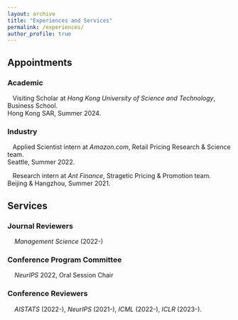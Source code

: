 ```yaml
---
layout: archive
title: "Experiences and Services"
permalink: /experiences/
author_profile: true
---
```


## Appointments
### Academic



&nbsp;&nbsp; Visiting Scholar at *Hong Kong University of Science and Technology*, Business School. <br>
Hong Kong SAR, Summer 2024. <br>
### Industry

&nbsp;&nbsp;  Applied Scientist intern at *Amazon.com*, Retail Pricing Research & Science team. <br>
Seattle, Summer 2022. <br>

&nbsp;&nbsp; Research intern at *Ant Finance*, Stragetic Pricing & Promotion team. <br>
Beijing & Hangzhou, Summer 2021.

<!--
&nbsp;&nbsp;Develop next-gen algorithmic prototypes for Amazon retail pricing systems to escalate long-term revenue. Apply signal processing methods to simulate real-world demands for algorithm testing.
-->

<!-- ### &nbsp;&nbsp;  2021.07 -- 2021.10 &nbsp;&nbsp;&nbsp;&nbsp; Research intern at *AntGroup* (*Alibaba*) <br>
&nbsp;&nbsp;Develop coupon-distributing algorithms for attractions/promotions to new/sleeping/lost customers.
-->
## Services

### Journal Reviewers

&nbsp; &nbsp; *Management Science* (2022-)

### Conference Program Committee

&nbsp; &nbsp; *NeurIPS* 2022, Oral Session Chair
### Conference Reviewers

&nbsp; &nbsp; *AISTATS* (2022-), *NeurIPS* (2021-), *ICML* (2022-), *ICLR* (2023-).
